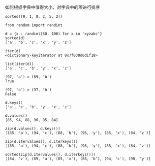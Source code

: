 如何根据字典中值得大小，对字典中的项进行排序
    
    sorted([9, 1, 0, 2, 5, 2])
    
    from random import randint
    
    d = {x : randint(60, 100) for x in 'xyzabc'}
    sorted(d)
    ['a', 'b', 'c', 'x', 'y', 'z']
    
    iter(d)
    <dictionary-keyiterator at 0x7f030d0d1f18>
    
    list(iter(d))
    ['a', 'c', 'b', 'y', 'x', 'z']
    
    (97, 'a') > (69, 'b')
    True
    
    (97, 'a') > (97, 'b')
    False
    
    d.keys()
    ['a', 'c', 'b', 'y', 'x', 'z']
    
    d.values()
    [85, 94, 88, 96, 85, 84]
    
    zip(d.values(), d.keys())
    [(85, 'a'), (94, 'c'), (88, 'b'), (96, 'y'), (85, 'x'), (84, 'z')]
    
    zip(d.itervalues(), d.iterkeys())
    [(85, 'a'), (94, 'c'), (88, 'b'), (96, 'y'), (85, 'x'), (84, 'z')]
    
    sorted(zip(d.itervalues(), d.iterkeys()))
    [(84, 'z'), (85, 'a'), (85, 'x'), (88, 'b'), (94, 'c'), (96, 'y')]



    
    
    
    
    
    
    
    
    
    
    
    
    
    
